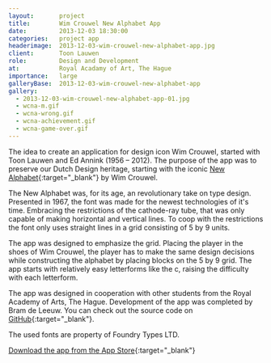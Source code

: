 ```yaml
---
layout:       project
title:        Wim Crouwel New Alphabet App
date:         2013-12-03 18:30:00
categories:   project app
headerimage:  2013-12-03-wim-crouwel-new-alphabet-app.jpg
client:       Toon Lauwen
role:         Design and Development
at:           Royal Acadamy of Art, The Hague
importance:   large
galleryBase:  2013-12-03-wim-crouwel-new-alphabet-app
gallery:
  - 2013-12-03-wim-crouwel-new-alphabet-app-01.jpg
  - wcna-m.gif
  - wcna-wrong.gif
  - wcna-achievement.gif
  - wcna-game-over.gif
---
```


The idea to create an application for design icon Wim Crouwel, started with Toon Lauwen and Ed Annink (1956 – 2012). The purpose of the app was to preserve our Dutch Design heritage, starting with the iconic [New Alphabet][newAlphabet]{:target="_blank"} by Wim Crouwel.

The New Alphabet was, for its age, an revolutionary take on type design. Presented in 1967, the font was made for the newest technologies of it's time. Embracing the restrictions of the cathode-ray tube, that was only capable of making horizontal and vertical lines. To coop with the restrictions the font only uses straight lines in a grid consisting of 5 by 9 units.

The app was designed to emphasize the grid. Placing the player in the shoes of Wim Crouwel, the player has to make the same design decisions while constructing the alphabet by placing blocks on the 5 by 9 grid. The app starts with relatively easy letterforms like the c, raising the difficulty with each letterform. 

The app was designed in cooperation with other students from the Royal Academy of Arts, The Hague. Development of the app was completed by Bram de Leeuw. You can check out the source code on [GitHub][github]{:target="_blank"}.

The used fonts are property of Foundry Types LTD.



[Download the app from the App Store][appStore]{:target="_blank"}

[appStore]: https://itunes.apple.com/app/wcna/id764999929 "Download de app"
[newAlphabet]: http://wikipedia.org/wiki/New_Alphabet "Information on the New Alphabet"
[github]: https://github.com/TheBnl/WCNA "WCNA App Source Code"